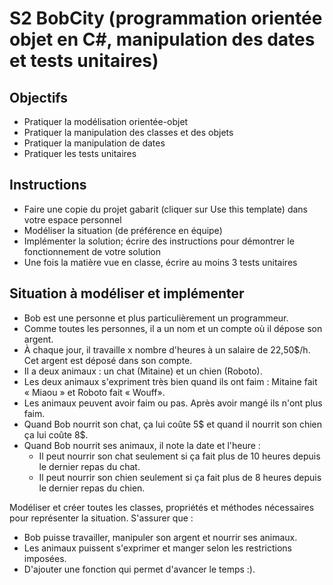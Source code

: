 # S2 BobCity (programmation orientée objet en C#, manipulation des dates et tests unitaires)

## Objectifs
- Pratiquer la modélisation orientée-objet
- Pratiquer la manipulation des classes et des objets
- Pratiquer la manipulation de dates
- Pratiquer les tests unitaires

## Instructions
- Faire une copie du projet gabarit (cliquer sur Use this template) dans votre espace personnel
- Modéliser la situation (de préférence en équipe)
- Implémenter la solution; écrire des instructions pour démontrer le fonctionnement de votre solution
- Une fois la matière vue en classe, écrire au moins 3 tests unitaires

## Situation à modéliser et implémenter
- Bob est une personne et plus particulièrement un programmeur.
- Comme toutes les personnes, il a un nom et un compte où il dépose son argent.
- À chaque jour, il travaille x nombre d'heures à un salaire de 22,50$/h. Cet argent est déposé dans son compte.
- Il a deux animaux : un chat (Mitaine) et un chien (Roboto).
- Les deux animaux s'expriment très bien quand ils ont faim : Mitaine fait « Miaou » et Roboto fait « Wouff».
- Les animaux peuvent avoir faim ou pas. Après avoir mangé ils n'ont plus faim.
- Quand Bob nourrit son chat, ça lui coûte 5$ et quand il nourrit son chien ça lui coûte 8$.
- Quand Bob nourrit ses animaux, il note la date et l'heure :
  - Il peut nourrir son chat seulement si ça fait plus de 10 heures depuis le dernier repas du chat.
  - Il peut nourrir son chien seulement si ça fait plus de 8 heures depuis le dernier repas du chien.


Modéliser et créer toutes les classes, propriétés et méthodes nécessaires pour représenter la situation. S'assurer que :
- Bob puisse travailler, manipuler son argent et nourrir ses animaux.
- Les animaux puissent s'exprimer et manger selon les restrictions imposées.
- D'ajouter une fonction qui permet d'avancer le temps :).
